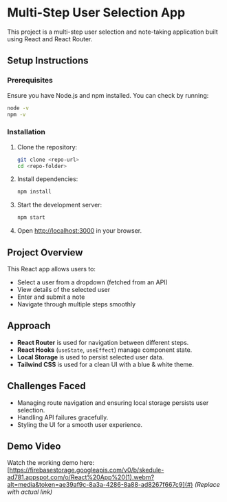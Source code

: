 # Multi-Step User Selection App

This project is a multi-step user selection and note-taking application built using React and React Router.

## Setup Instructions

### Prerequisites
Ensure you have Node.js and npm installed. You can check by running:
```sh
node -v
npm -v
```

### Installation
1. Clone the repository:
   ```sh
   git clone <repo-url>
   cd <repo-folder>
   ```
2. Install dependencies:
   ```sh
   npm install
   ```
3. Start the development server:
   ```sh
   npm start
   ```
4. Open [http://localhost:3000](http://localhost:3000) in your browser.

## Project Overview
This React app allows users to:
- Select a user from a dropdown (fetched from an API)
- View details of the selected user
- Enter and submit a note
- Navigate through multiple steps smoothly

## Approach
- **React Router** is used for navigation between different steps.
- **React Hooks** (`useState`, `useEffect`) manage component state.
- **Local Storage** is used to persist selected user data.
- **Tailwind CSS** is used for a clean UI with a blue & white theme.

## Challenges Faced
- Managing route navigation and ensuring local storage persists user selection.
- Handling API failures gracefully.
- Styling the UI for a smooth user experience.

## Demo Video
Watch the working demo here: [https://firebasestorage.googleapis.com/v0/b/skedule-ad781.appspot.com/o/React%20App%20(1).webm?alt=media&token=ae39af9c-8a3a-4286-8a88-ad8267f667c9](#) *(Replace with actual link)*
